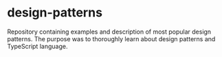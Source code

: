 # design-patterns
Repository containing examples and description of most popular design patterns.
The purpose was to thoroughly learn about design patterns and TypeScript language.
